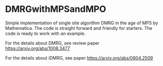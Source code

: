 # DMRGwithMPSandMPO
Simple implementation of single site algorithm DMRG in the age of MPS by Mathematica.
The code is straight forward and friendly for starters. The code is ready to work with an example.

For the details about DMRG, see review paper https://arxiv.org/abs/1008.3477

For the details about iDMRG, see paper https://arxiv.org/abs/0804.2509
